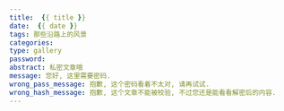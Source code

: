 ```yaml
---
title:  {{ title }}
date:  {{ date }}
tags: 那些沿路上的风景
categories:
type: gallery
password: 
abstract: 私密文章哦
message: 您好, 这里需要密码.
wrong_pass_message: 抱歉, 这个密码看着不太对, 请再试试.
wrong_hash_message: 抱歉, 这个文章不能被校验, 不过您还是能看看解密后的内容.
---
```


<div class="post-gallery" >
  <div data-src="">
    <img src="">
  </div>
  <div data-src="">
    <img src="">
  </div>
</div>